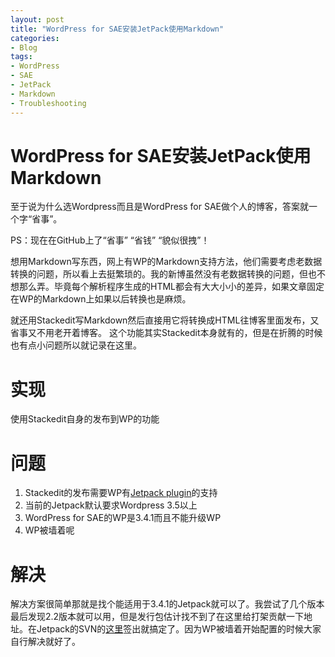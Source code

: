 ```yaml
---
layout: post
title: "WordPress for SAE安装JetPack使用Markdown"
categories:
- Blog
tags:
- WordPress
- SAE
- JetPack
- Markdown
- Troubleshooting
---
```

WordPress for SAE安装JetPack使用Markdown
======================
至于说为什么选Wordpress而且是WordPress for SAE做个人的博客，答案就一个字“省事”。

PS：现在在GitHub上了“省事” “省钱” “貌似很拽”！

想用Markdown写东西，网上有WP的Markdown支持方法，他们需要考虑老数据转换的问题，所以看上去挺繁琐的。我的新博虽然没有老数据转换的问题，但也不想那么弄。毕竟每个解析程序生成的HTML都会有大大小小的差异，如果文章固定在WP的Markdown上如果以后转换也是麻烦。

就还用Stackedit写Markdown然后直接用它将转换成HTML往博客里面发布，又省事又不用老开着博客。
这个功能其实Stackedit本身就有的，但是在折腾的时候也有点小问题所以就记录在这里。

实现
=============
使用Stackedit自身的发布到WP的功能

问题
=============
1. Stackedit的发布需要WP有[Jetpack plugin](http://jetpack.me/ 'Jetpack')的支持
2. 当前的Jetpack默认要求Wordpress 3.5以上
3. WordPress for SAE的WP是3.4.1而且不能升级WP
4. WP被墙着呢

解决
=============
解决方案很简单那就是找个能适用于3.4.1的Jetpack就可以了。我尝试了几个版本最后发现2.2版本就可以用，但是发行包估计找不到了在这里给打架贡献一下地址。在Jetpack的SVN的[这里](http://plugins.svn.wordpress.org/jetpack/branches/2.2)签出就搞定了。因为WP被墙着开始配置的时候大家自行解决就好了。